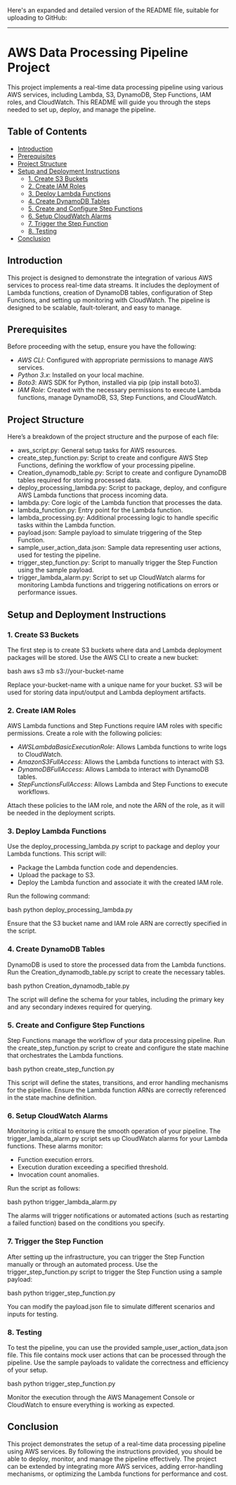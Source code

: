 Here's an expanded and detailed version of the README file, suitable for uploading to GitHub:

---

# AWS Data Processing Pipeline Project

This project implements a real-time data processing pipeline using various AWS services, including Lambda, S3, DynamoDB, Step Functions, IAM roles, and CloudWatch. This README will guide you through the steps needed to set up, deploy, and manage the pipeline.

## Table of Contents

- [Introduction](#introduction)
- [Prerequisites](#prerequisites)
- [Project Structure](#project-structure)
- [Setup and Deployment Instructions](#setup-and-deployment-instructions)
  - [1. Create S3 Buckets](#1-create-s3-buckets)
  - [2. Create IAM Roles](#2-create-iam-roles)
  - [3. Deploy Lambda Functions](#3-deploy-lambda-functions)
  - [4. Create DynamoDB Tables](#4-create-dynamodb-tables)
  - [5. Create and Configure Step Functions](#5-create-and-configure-step-functions)
  - [6. Setup CloudWatch Alarms](#6-setup-cloudwatch-alarms)
  - [7. Trigger the Step Function](#7-trigger-the-step-function)
  - [8. Testing](#8-testing)
- [Conclusion](#conclusion)

## Introduction

This project is designed to demonstrate the integration of various AWS services to process real-time data streams. It includes the deployment of Lambda functions, creation of DynamoDB tables, configuration of Step Functions, and setting up monitoring with CloudWatch. The pipeline is designed to be scalable, fault-tolerant, and easy to manage.

## Prerequisites

Before proceeding with the setup, ensure you have the following:

- *AWS CLI*: Configured with appropriate permissions to manage AWS services.
- *Python 3.x*: Installed on your local machine.
- *Boto3*: AWS SDK for Python, installed via pip (pip install boto3).
- *IAM Role*: Created with the necessary permissions to execute Lambda functions, manage DynamoDB, S3, Step Functions, and CloudWatch.

## Project Structure

Here’s a breakdown of the project structure and the purpose of each file:

- aws_script.py: General setup tasks for AWS resources.
- create_step_function.py: Script to create and configure AWS Step Functions, defining the workflow of your processing pipeline.
- Creation_dynamodb_table.py: Script to create and configure DynamoDB tables required for storing processed data.
- deploy_processing_lambda.py: Script to package, deploy, and configure AWS Lambda functions that process incoming data.
- lambda.py: Core logic of the Lambda function that processes the data.
- lambda_function.py: Entry point for the Lambda function.
- lambda_processing.py: Additional processing logic to handle specific tasks within the Lambda function.
- payload.json: Sample payload to simulate triggering of the Step Function.
- sample_user_action_data.json: Sample data representing user actions, used for testing the pipeline.
- trigger_step_function.py: Script to manually trigger the Step Function using the sample payload.
- trigger_lambda_alarm.py: Script to set up CloudWatch alarms for monitoring Lambda functions and triggering notifications on errors or performance issues.

## Setup and Deployment Instructions

### 1. Create S3 Buckets

The first step is to create S3 buckets where data and Lambda deployment packages will be stored. Use the AWS CLI to create a new bucket:

bash
aws s3 mb s3://your-bucket-name


Replace your-bucket-name with a unique name for your bucket. S3 will be used for storing data input/output and Lambda deployment artifacts.

### 2. Create IAM Roles

AWS Lambda functions and Step Functions require IAM roles with specific permissions. Create a role with the following policies:

- *AWSLambdaBasicExecutionRole*: Allows Lambda functions to write logs to CloudWatch.
- *AmazonS3FullAccess*: Allows the Lambda functions to interact with S3.
- *DynamoDBFullAccess*: Allows Lambda to interact with DynamoDB tables.
- *StepFunctionsFullAccess*: Allows Lambda and Step Functions to execute workflows.

Attach these policies to the IAM role, and note the ARN of the role, as it will be needed in the deployment scripts.

### 3. Deploy Lambda Functions

Use the deploy_processing_lambda.py script to package and deploy your Lambda functions. This script will:

- Package the Lambda function code and dependencies.
- Upload the package to S3.
- Deploy the Lambda function and associate it with the created IAM role.

Run the following command:

bash
python deploy_processing_lambda.py


Ensure that the S3 bucket name and IAM role ARN are correctly specified in the script.

### 4. Create DynamoDB Tables

DynamoDB is used to store the processed data from the Lambda functions. Run the Creation_dynamodb_table.py script to create the necessary tables.

bash
python Creation_dynamodb_table.py


The script will define the schema for your tables, including the primary key and any secondary indexes required for querying.

### 5. Create and Configure Step Functions

Step Functions manage the workflow of your data processing pipeline. Run the create_step_function.py script to create and configure the state machine that orchestrates the Lambda functions.

bash
python create_step_function.py


This script will define the states, transitions, and error handling mechanisms for the pipeline. Ensure the Lambda function ARNs are correctly referenced in the state machine definition.

### 6. Setup CloudWatch Alarms

Monitoring is critical to ensure the smooth operation of your pipeline. The trigger_lambda_alarm.py script sets up CloudWatch alarms for your Lambda functions. These alarms monitor:

- Function execution errors.
- Execution duration exceeding a specified threshold.
- Invocation count anomalies.

Run the script as follows:

bash
python trigger_lambda_alarm.py


The alarms will trigger notifications or automated actions (such as restarting a failed function) based on the conditions you specify.

### 7. Trigger the Step Function

After setting up the infrastructure, you can trigger the Step Function manually or through an automated process. Use the trigger_step_function.py script to trigger the Step Function using a sample payload:

bash
python trigger_step_function.py


You can modify the payload.json file to simulate different scenarios and inputs for testing.

### 8. Testing

To test the pipeline, you can use the provided sample_user_action_data.json file. This file contains mock user actions that can be processed through the pipeline. Use the sample payloads to validate the correctness and efficiency of your setup.

bash
python trigger_step_function.py


Monitor the execution through the AWS Management Console or CloudWatch to ensure everything is working as expected.

## Conclusion

This project demonstrates the setup of a real-time data processing pipeline using AWS services. By following the instructions provided, you should be able to deploy, monitor, and manage the pipeline effectively. The project can be extended by integrating more AWS services, adding error-handling mechanisms, or optimizing the Lambda functions for performance and cost.

